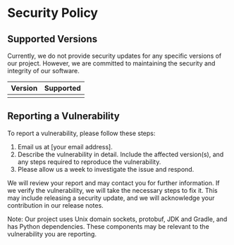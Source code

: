 # Security Policy

## Supported Versions

Currently, we do not provide security updates for any specific versions of our project. However, we are committed to maintaining the security and integrity of our software.

| Version | Supported          |
| ------- | ------------------ |
|         |                    |

## Reporting a Vulnerability

To report a vulnerability, please follow these steps:

1. Email us at [your email address].
2. Describe the vulnerability in detail. Include the affected version(s), and any steps required to reproduce the vulnerability.
3. Please allow us a week to investigate the issue and respond.

We will review your report and may contact you for further information. If we verify the vulnerability, we will take the necessary steps to fix it. This may include releasing a security update, and we will acknowledge your contribution in our release notes.

Note: Our project uses Unix domain sockets, protobuf, JDK and Gradle, and has Python dependencies. These components may be relevant to the vulnerability you are reporting.
